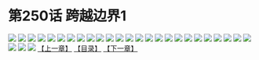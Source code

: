 # 第250话 跨越边界1
![](https://s2.baozimh.com/scomic/sanyanxiaotianlu-samanhua/0/249-2lkz/1.jpg)
![](https://s2.baozimh.com/scomic/sanyanxiaotianlu-samanhua/0/249-2lkz/2.jpg)
![](https://s2.baozimh.com/scomic/sanyanxiaotianlu-samanhua/0/249-2lkz/3.jpg)
![](https://s2.baozimh.com/scomic/sanyanxiaotianlu-samanhua/0/249-2lkz/4.jpg)
![](https://s2.baozimh.com/scomic/sanyanxiaotianlu-samanhua/0/249-2lkz/5.jpg)
![](https://s2.baozimh.com/scomic/sanyanxiaotianlu-samanhua/0/249-2lkz/6.jpg)
![](https://s2.baozimh.com/scomic/sanyanxiaotianlu-samanhua/0/249-2lkz/7.jpg)
![](https://s2.baozimh.com/scomic/sanyanxiaotianlu-samanhua/0/249-2lkz/8.jpg)
![](https://s2.baozimh.com/scomic/sanyanxiaotianlu-samanhua/0/249-2lkz/9.jpg)
![](https://s2.baozimh.com/scomic/sanyanxiaotianlu-samanhua/0/249-2lkz/10.jpg)
![](https://s2.baozimh.com/scomic/sanyanxiaotianlu-samanhua/0/249-2lkz/11.jpg)
![](https://s2.baozimh.com/scomic/sanyanxiaotianlu-samanhua/0/249-2lkz/12.jpg)
![](https://s2.baozimh.com/scomic/sanyanxiaotianlu-samanhua/0/249-2lkz/13.jpg)
![](https://s2.baozimh.com/scomic/sanyanxiaotianlu-samanhua/0/249-2lkz/14.jpg)
![](https://s2.baozimh.com/scomic/sanyanxiaotianlu-samanhua/0/249-2lkz/15.jpg)
![](https://s2.baozimh.com/scomic/sanyanxiaotianlu-samanhua/0/249-2lkz/16.jpg)
![](https://s2.baozimh.com/scomic/sanyanxiaotianlu-samanhua/0/249-2lkz/17.jpg)
![](https://s2.baozimh.com/scomic/sanyanxiaotianlu-samanhua/0/249-2lkz/18.jpg)
![](https://s2.baozimh.com/scomic/sanyanxiaotianlu-samanhua/0/249-2lkz/19.jpg)
![](https://s2.baozimh.com/scomic/sanyanxiaotianlu-samanhua/0/249-2lkz/20.jpg)
![](https://s2.baozimh.com/scomic/sanyanxiaotianlu-samanhua/0/249-2lkz/21.jpg)
![](https://s2.baozimh.com/scomic/sanyanxiaotianlu-samanhua/0/249-2lkz/22.jpg)
![](https://s2.baozimh.com/scomic/sanyanxiaotianlu-samanhua/0/249-2lkz/23.jpg)
![](https://s2.baozimh.com/scomic/sanyanxiaotianlu-samanhua/0/249-2lkz/24.jpg)
![](https://s2.baozimh.com/scomic/sanyanxiaotianlu-samanhua/0/249-2lkz/25.jpg)
![](https://s2.baozimh.com/scomic/sanyanxiaotianlu-samanhua/0/249-2lkz/26.jpg)
![](https://s2.baozimh.com/scomic/sanyanxiaotianlu-samanhua/0/249-2lkz/27.jpg)
![](https://s2.baozimh.com/scomic/sanyanxiaotianlu-samanhua/0/249-2lkz/28.jpg)
[【上一章】](./249.md)
[【目录】](./README.md)
[【下一章】](./251.md)

